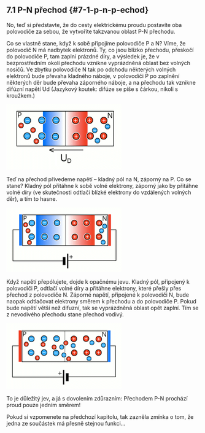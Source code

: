 ## 7.1 P-N přechod {#7-1-p-n-p-echod}

No, teď si představte, že do cesty elektrickému proudu postavíte oba polovodiče za sebou, že vytvoříte takzvanou oblast P-N přechodu.

Co se vlastně stane, když k sobě připojíme polovodiče P a N? Víme, že polovodič N má nadbytek elektronů. Ty, co jsou blízko přechodu, přeskočí do polovodiče P, tam zaplní prázdné díry, a výsledek je, že v bezprostředním okolí přechodu vznikne vyprázdněná oblast bez volných nosičů. Ve zbytku polovodiče N tak po odchodu některých volných elektronů bude převaha kladného náboje, v polovodiči P po zaplnění některých děr bude převaha záporného náboje, a na přechodu tak vznikne difúzní napětí Ud (Jazykový koutek: difúze se píše s čárkou, nikoli s kroužkem.)

![86-1.png](images/000380.png)

Teď na přechod přivedeme napětí – kladný pól na N, záporný na P. Co se stane? Kladný pól přitáhne k sobě volné elektrony, záporný jako by přitáhne volné díry (ve skutečnosti odtlačí blízké elektrony do vzdálených volných děr), a tím to hasne.

![86-2.png](images/000000.png)

Když napětí přepólujete, dojde k opačnému jevu. Kladný pól, připojený k polovodiči P, odtlačí volné díry a přitáhne elektrony, které přešly přes přechod z polovodiče N. Záporné napětí, připojené k polovodiči N, bude naopak odtlačovat elektrony směrem k přechodu a do polovodiče P. Pokud bude napětí větší než difuzní, tak se vyprázdněná oblast opět zaplní. Tím se z nevodivého přechodu stane přechod vodivý.

![86-3.png](images/000044.png)

To je důležitý jev, a já s dovolením zdůrazním: Přechodem P-N prochází proud pouze jedním směrem!

Pokud si vzpomenete na předchozí kapitolu, tak zazněla zmínka o tom, že jedna ze součástek má přesně stejnou funkci…